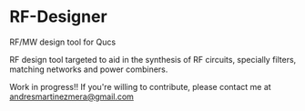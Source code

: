 # RF-Designer
RF/MW design tool for Qucs

RF design tool targeted to aid in the synthesis of RF circuits, specially filters, matching networks and power combiners.

Work in progress!! If you're willing to contribute, please contact me at andresmartinezmera@gmail.com
